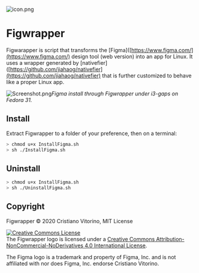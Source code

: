 ![icon.png](/home/Fedora/Development/figwrapper/Images/icon.png)

# Figwrapper

Figwarapper is script that transforms the [Figma]([https://www.figma.com/](https://www.figma.com/) design tool (web version) into an app for Linux. It uses a wrapper generated by [nativefier]([https://github.com/jiahaog/nativefier](https://github.com/jiahaog/nativefier) that is further customized to behave like a proper Linux app.

![Screenshot.png](/home/Fedora/Development/figwrapper/Images/Screenshot.png)*Figma install through Figwrapper under i3-gaps on Fedora 31.*

## Install

Extract Figwrapper to a folder of your preference, then on a terminal:

```bash
> chmod u+x InstallFigma.sh
> sh ./InstallFigma.sh
```

## Uninstall

```bash
> chmod u+x InstallFigma.sh
> sh ./UninstallFigma.sh
```

## Copyright

Figwrapper © 2020 Cristiano Vitorino, MIT License

<div>
<a rel="license" href="http://creativecommons.org/licenses/by-nc-nd/4.0/"><img alt="Creative Commons License" style="border-width:0" src="https://i.creativecommons.org/l/by-nc-nd/4.0/80x15.png" /></a><br />The Figwrapper logo is licensed under a <a rel="license" href="http://creativecommons.org/licenses/by-nc-nd/4.0/">Creative Commons Attribution-NonCommercial-NoDerivatives 4.0 International License</a>.
</div>

The Figma logo is a trademark and property of Figma, Inc. and is not affiliated with nor does Figma, Inc. endorse Cristiano Vitorino.
